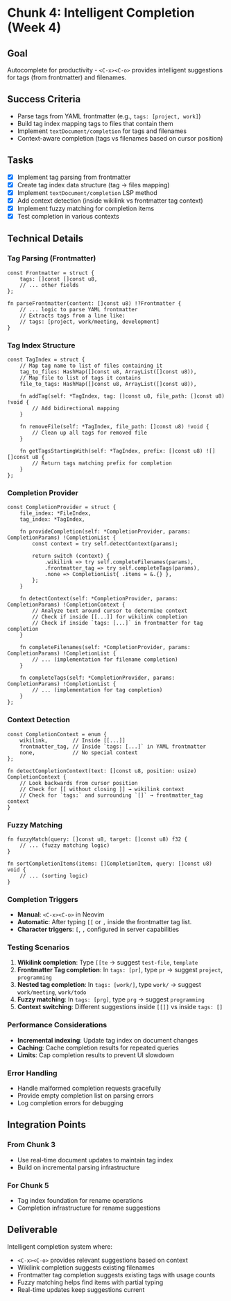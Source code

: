 # Chunk 4: Intelligent Completion (Week 4)

## Goal
Autocomplete for productivity - `<C-x><C-o>` provides intelligent suggestions for tags (from frontmatter) and filenames.

## Success Criteria
- Parse tags from YAML frontmatter (e.g., `tags: [project, work]`)
- Build tag index mapping tags to files that contain them
- Implement `textDocument/completion` for tags and filenames
- Context-aware completion (tags vs filenames based on cursor position)

## Tasks
- [x] Implement tag parsing from frontmatter
- [x] Create tag index data structure (tag → files mapping)
- [x] Implement `textDocument/completion` LSP method
- [x] Add context detection (inside wikilink vs frontmatter tag context)
- [x] Implement fuzzy matching for completion items
- [x] Test completion in various contexts

## Technical Details

### Tag Parsing (Frontmatter)
```zig
const Frontmatter = struct {
    tags: []const []const u8,
    // ... other fields
};

fn parseFrontmatter(content: []const u8) !?Frontmatter {
    // ... logic to parse YAML frontmatter
    // Extracts tags from a line like:
    // tags: [project, work/meeting, development]
}
```

### Tag Index Structure
```zig
const TagIndex = struct {
    // Map tag name to list of files containing it
    tag_to_files: HashMap([]const u8, ArrayList([]const u8)),
    // Map file to list of tags it contains
    file_to_tags: HashMap([]const u8, ArrayList([]const u8)),
    
    fn addTag(self: *TagIndex, tag: []const u8, file_path: []const u8) !void {
        // Add bidirectional mapping
    }
    
    fn removeFile(self: *TagIndex, file_path: []const u8) !void {
        // Clean up all tags for removed file
    }
    
    fn getTagsStartingWith(self: *TagIndex, prefix: []const u8) ![][]const u8 {
        // Return tags matching prefix for completion
    }
};
```

### Completion Provider
```zig
const CompletionProvider = struct {
    file_index: *FileIndex,
    tag_index: *TagIndex,
    
    fn provideCompletion(self: *CompletionProvider, params: CompletionParams) !CompletionList {
        const context = try self.detectContext(params);
        
        return switch (context) {
            .wikilink => try self.completeFilenames(params),
            .frontmatter_tag => try self.completeTags(params),
            .none => CompletionList{ .items = &.{} },
        };
    }
    
    fn detectContext(self: *CompletionProvider, params: CompletionParams) !CompletionContext {
        // Analyze text around cursor to determine context
        // Check if inside [[...]] for wikilink completion
        // Check if inside `tags: [...]` in frontmatter for tag completion
    }
    
    fn completeFilenames(self: *CompletionProvider, params: CompletionParams) !CompletionList {
        // ... (implementation for filename completion)
    }
    
    fn completeTags(self: *CompletionProvider, params: CompletionParams) !CompletionList {
        // ... (implementation for tag completion)
    }
};
```

### Context Detection
```zig
const CompletionContext = enum {
    wikilink,        // Inside [[...]]
    frontmatter_tag, // Inside `tags: [...]` in YAML frontmatter
    none,            // No special context
};

fn detectCompletionContext(text: []const u8, position: usize) CompletionContext {
    // Look backwards from cursor position
    // Check for [[ without closing ]] → wikilink context
    // Check for `tags:` and surrounding `[]` → frontmatter_tag context
}
```

### Fuzzy Matching
```zig
fn fuzzyMatch(query: []const u8, target: []const u8) f32 {
    // ... (fuzzy matching logic)
}

fn sortCompletionItems(items: []CompletionItem, query: []const u8) void {
    // ... (sorting logic)
}
```

### Completion Triggers
- **Manual**: `<C-x><C-o>` in Neovim
- **Automatic**: After typing `[[` or `,` inside the frontmatter tag list.
- **Character triggers**: `[`, `,` configured in server capabilities

### Testing Scenarios
1. **Wikilink completion**: Type `[[te` → suggest `test-file`, `template`
2. **Frontmatter Tag completion**: In `tags: [pr]`, type `pr` → suggest `project`, `programming`
3. **Nested tag completion**: In `tags: [work/]`, type `work/` → suggest `work/meeting`, `work/todo`
4. **Fuzzy matching**: In `tags: [prg]`, type `prg` → suggest `programming`
5. **Context switching**: Different suggestions inside `[[]]` vs inside `tags: []`

### Performance Considerations
- **Incremental indexing**: Update tag index on document changes
- **Caching**: Cache completion results for repeated queries
- **Limits**: Cap completion results to prevent UI slowdown

### Error Handling
- Handle malformed completion requests gracefully
- Provide empty completion list on parsing errors
- Log completion errors for debugging

## Integration Points

### From Chunk 3
- Use real-time document updates to maintain tag index
- Build on incremental parsing infrastructure

### For Chunk 5
- Tag index foundation for rename operations
- Completion infrastructure for rename suggestions

## Deliverable
Intelligent completion system where:
- `<C-x><C-o>` provides relevant suggestions based on context
- Wikilink completion suggests existing filenames
- Frontmatter tag completion suggests existing tags with usage counts
- Fuzzy matching helps find items with partial typing
- Real-time updates keep suggestions current

